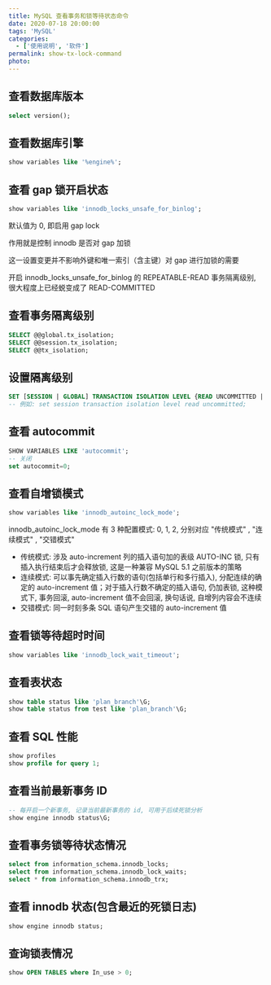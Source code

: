 ```yaml
---
title: MySQL 查看事务和锁等待状态命令
date: 2020-07-18 20:00:00
tags: 'MySQL'
categories:
  - ['使用说明', '软件']
permalink: show-tx-lock-command
photo:
---
```


## 查看数据库版本

```sql
select version();
```

## 查看数据库引擎

```sql
show variables like '%engine%';
```

## 查看 gap 锁开启状态

```sql
show variables like 'innodb_locks_unsafe_for_binlog';
```

默认值为 0, 即启用 gap lock

作用就是控制 innodb 是否对 gap 加锁

这一设置变更并不影响外键和唯一索引（含主键）对 gap 进行加锁的需要

开启 innodb_locks_unsafe_for_binlog 的 REPEATABLE-READ 事务隔离级别, 很大程度上已经蜕变成了 READ-COMMITTED

## 查看事务隔离级别

```sql
SELECT @@global.tx_isolation;
SELECT @@session.tx_isolation;
SELECT @@tx_isolation;
```

## 设置隔离级别

```sql
SET [SESSION | GLOBAL] TRANSACTION ISOLATION LEVEL {READ UNCOMMITTED | READ COMMITTED | REPEATABLE READ | SERIALIZABLE}
-- 例如: set session transaction isolation level read uncommitted;
```

## 查看 autocommit

```sql
SHOW VARIABLES LIKE 'autocommit';
-- 关闭
set autocommit=0;
```

## 查看自增锁模式

```sql
show variables like 'innodb_autoinc_lock_mode';
```

innodb_autoinc_lock_mode 有 3 种配置模式: 0, 1, 2, 分别对应 "传统模式" , "连续模式" , "交错模式"

- 传统模式: 涉及 auto-increment 列的插入语句加的表级 AUTO-INC 锁, 只有插入执行结束后才会释放锁, 这是一种兼容 MySQL 5.1 之前版本的策略
- 连续模式: 可以事先确定插入行数的语句(包括单行和多行插入), 分配连续的确定的 auto-increment 值；对于插入行数不确定的插入语句, 仍加表锁, 这种模式下, 事务回滚, auto-increment 值不会回滚, 换句话说, 自增列内容会不连续
- 交错模式: 同一时刻多条 SQL 语句产生交错的 auto-increment 值

## 查看锁等待超时时间

```sql
show variables like 'innodb_lock_wait_timeout';
```

## 查看表状态

```sql
show table status like 'plan_branch'\G;
show table status from test like 'plan_branch'\G;
```

## 查看 SQL 性能

```sql
show profiles
show profile for query 1;
```

## 查看当前最新事务 ID

```sql
-- 每开启一个新事务, 记录当前最新事务的 id, 可用于后续死锁分析
show engine innodb status\G;
```

## 查看事务锁等待状态情况

```sql
select from information_schema.innodb_locks;
select from information_schema.innodb_lock_waits;
select * from information_schema.innodb_trx;
```

## 查看 innodb 状态(包含最近的死锁日志)

```sql
show engine innodb status;
```

## 查询锁表情况

```sql
show OPEN TABLES where In_use > 0;
```
